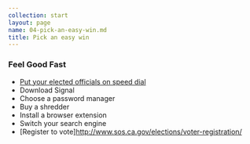 ```yaml
---
collection: start
layout: page
name: 04-pick-an-easy-win.md
title: Pick an easy win
---
```



### Feel Good Fast
* [Put your elected officials on speed dial](https://www.schneier.com/blog/archives/2018/02/can_consumers_o.html)
* Download Signal
* Choose a password manager
* Buy a shredder
* Install a browser extension
* Switch your search engine
* [Register to vote]<http://www.sos.ca.gov/elections/voter-registration/>
